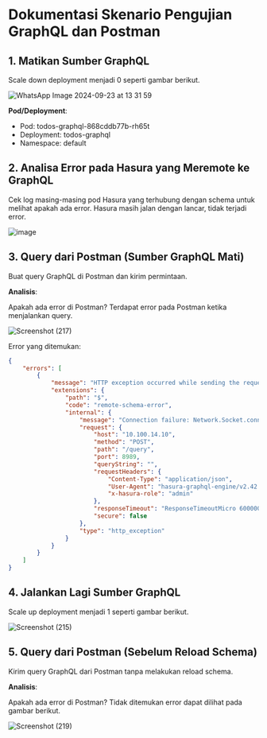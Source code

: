 # Dokumentasi Skenario Pengujian GraphQL dan Postman

## 1. Matikan Sumber GraphQL  
Scale down deployment menjadi 0 seperti gambar berikut.
  
![WhatsApp Image 2024-09-23 at 13 31 59](https://github.com/user-attachments/assets/8783c366-1899-49f0-b170-9c119e627457)

  
**Pod/Deployment**:
- Pod: todos-graphql-868cddb77b-rh65t
- Deployment: todos-graphql
- Namespace: default

## 2. Analisa Error pada Hasura yang Meremote ke GraphQL
Cek log masing-masing pod Hasura yang terhubung dengan schema untuk melihat apakah ada error. Hasura masih jalan dengan lancar, tidak terjadi error.
  
![image](https://github.com/user-attachments/assets/48a66ce0-ba2e-4d3b-83f2-96d2fafbcc55)


## 3. Query dari Postman (Sumber GraphQL Mati)
Buat query GraphQL di Postman dan kirim permintaan.  

**Analisis**:    
  
Apakah ada error di Postman? Terdapat error pada Postman ketika menjalankan query.

![Screenshot (217)](https://github.com/user-attachments/assets/6370c2a6-4acb-459c-b7a4-ffe69c66cded)

  
Error yang ditemukan:

```json
{
    "errors": [
        {
            "message": "HTTP exception occurred while sending the request to \"http://10.100.14.10:8989/query\"",
            "extensions": {
                "path": "$",
                "code": "remote-schema-error",
                "internal": {
                    "message": "Connection failure: Network.Socket.connect: <socket: 40>: does not exist (Connection refused)",
                    "request": {
                        "host": "10.100.14.10",
                        "method": "POST",
                        "path": "/query",
                        "port": 8989,
                        "queryString": "",
                        "requestHeaders": {
                            "Content-Type": "application/json",
                            "User-Agent": "hasura-graphql-engine/v2.42.0",
                            "x-hasura-role": "admin"
                        },
                        "responseTimeout": "ResponseTimeoutMicro 60000000",
                        "secure": false
                    },
                    "type": "http_exception"
                }
            }
        }
    ]
}
```

## 4. Jalankan Lagi Sumber GraphQL  
Scale up deployment menjadi 1 seperti gambar berikut.

![Screenshot (215)](https://github.com/user-attachments/assets/faefae21-4a63-4327-ad7a-ff2556be0006)

    
## 5. Query dari Postman (Sebelum Reload Schema)
Kirim query GraphQL dari Postman tanpa melakukan reload schema.  
  
**Analisis**:   
  
Apakah ada error di Postman?
Tidak ditemukan error dapat dilihat pada gambar berikut.

![Screenshot (219)](https://github.com/user-attachments/assets/6b4a0b99-35ec-4291-b14a-5ef1cef6ae94)
  
